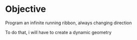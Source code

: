  # Objective

 Program an infinite running ribbon, always changing direction

 To do that, i will have to create a dynamic geometry